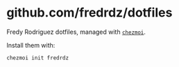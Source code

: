 # github.com/fredrdz/dotfiles

Fredy Rodriguez dotfiles, managed with [`chezmoi`](https://github.com/twpayne/chezmoi).

Install them with:

    chezmoi init fredrdz
